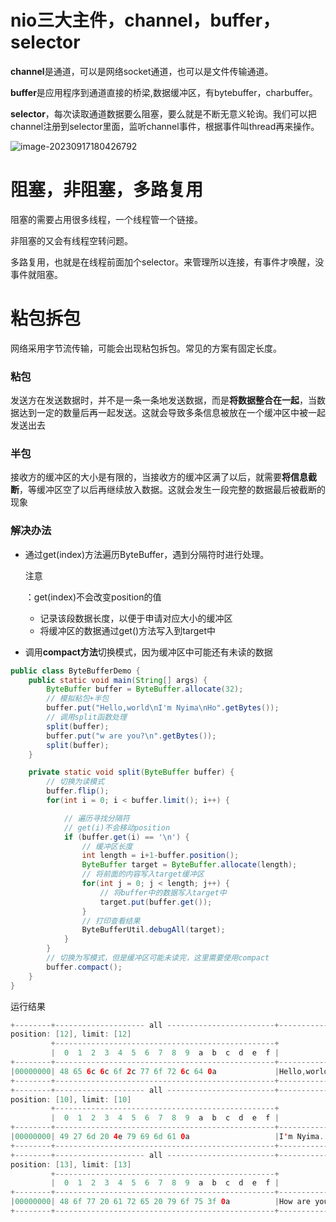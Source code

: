 # nio三大主件，channel，buffer，selector

**channel**是通道，可以是网络socket通道，也可以是文件传输通道。

**buffer**是应用程序到通道直接的桥梁,数据缓冲区，有bytebuffer，charbuffer。

**selector**，每次读取通道数据要么阻塞，要么就是不断无意义轮询。我们可以把channel注册到selector里面，监听channel事件，根据事件叫thread再来操作。

![image-20230917180426792](https://gitee.com/DiaoYangcao/md/raw/master/images/image-20230917180426792.png)

# 阻塞，非阻塞，多路复用

阻塞的需要占用很多线程，一个线程管一个链接。

非阻塞的又会有线程空转问题。

多路复用，也就是在线程前面加个selector。来管理所以连接，有事件才唤醒，没事件就阻塞。

# 粘包拆包

网络采用字节流传输，可能会出现粘包拆包。常见的方案有固定长度。

### 粘包

发送方在发送数据时，并不是一条一条地发送数据，而是**将数据整合在一起**，当数据达到一定的数量后再一起发送。这就会导致多条信息被放在一个缓冲区中被一起发送出去

### 半包

接收方的缓冲区的大小是有限的，当接收方的缓冲区满了以后，就需要**将信息截断**，等缓冲区空了以后再继续放入数据。这就会发生一段完整的数据最后被截断的现象

### 解决办法

- 通过get(index)方法遍历ByteBuffer，遇到分隔符时进行处理。

  注意

  ：get(index)不会改变position的值

  - 记录该段数据长度，以便于申请对应大小的缓冲区
  - 将缓冲区的数据通过get()方法写入到target中

- 调用**compact方法**切换模式，因为缓冲区中可能还有未读的数据

```java
public class ByteBufferDemo {
    public static void main(String[] args) {
        ByteBuffer buffer = ByteBuffer.allocate(32);
        // 模拟粘包+半包
        buffer.put("Hello,world\nI'm Nyima\nHo".getBytes());
        // 调用split函数处理
        split(buffer);
        buffer.put("w are you?\n".getBytes());
        split(buffer);
    }

    private static void split(ByteBuffer buffer) {
        // 切换为读模式
        buffer.flip();
        for(int i = 0; i < buffer.limit(); i++) {

            // 遍历寻找分隔符
            // get(i)不会移动position
            if (buffer.get(i) == '\n') {
                // 缓冲区长度
                int length = i+1-buffer.position();
                ByteBuffer target = ByteBuffer.allocate(length);
                // 将前面的内容写入target缓冲区
                for(int j = 0; j < length; j++) {
                    // 将buffer中的数据写入target中
                    target.put(buffer.get());
                }
                // 打印查看结果
                ByteBufferUtil.debugAll(target);
            }
        }
        // 切换为写模式，但是缓冲区可能未读完，这里需要使用compact
        buffer.compact();
    }
}
```

运行结果

```java
+--------+-------------------- all ------------------------+----------------+
position: [12], limit: [12]
         +-------------------------------------------------+
         |  0  1  2  3  4  5  6  7  8  9  a  b  c  d  e  f |
+--------+-------------------------------------------------+----------------+
|00000000| 48 65 6c 6c 6f 2c 77 6f 72 6c 64 0a             |Hello,world.    |
+--------+-------------------------------------------------+----------------+
+--------+-------------------- all ------------------------+----------------+
position: [10], limit: [10]
         +-------------------------------------------------+
         |  0  1  2  3  4  5  6  7  8  9  a  b  c  d  e  f |
+--------+-------------------------------------------------+----------------+
|00000000| 49 27 6d 20 4e 79 69 6d 61 0a                   |I'm Nyima.      |
+--------+-------------------------------------------------+----------------+
+--------+-------------------- all ------------------------+----------------+
position: [13], limit: [13]
         +-------------------------------------------------+
         |  0  1  2  3  4  5  6  7  8  9  a  b  c  d  e  f |
+--------+-------------------------------------------------+----------------+
|00000000| 48 6f 77 20 61 72 65 20 79 6f 75 3f 0a          |How are you?.   |
+--------+-------------------------------------------------+----------------+
```

